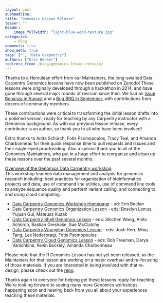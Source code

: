 ```yaml
---
layout: post
subheadline:
title: "Genomics Lesson Release"
teaser: ""
header:
    image_fullwidth: "light-blue-wood-texture.jpg"
categories:
    - blog
comments: true
show_meta: true
tags: ["", "Data Carpentry"]
authors: ["Erin Becker"]
redirect_from: /blog/genomics-lesson-release/
---
```


Thanks to a Herculean effort from our Maintainers, the long-awaited Data Carpentry Genomics lessons have now been published on Zenodo! These lessons were originally developed through a hackathon in 2014, and have gone through several major rounds of revision since then. We had an [Issue Bonanza in August](http://www.datacarpentry.org/blog/genomics-bonanza-today/) and a  [Bug BBQ in September](http://www.datacarpentry.org/blog/genomics-bug-bbq/), with contributions from dozens of community members. 

These contributions were critical to transforming the initial lesson drafts into a polished version, ready for teaching by any Carpentry instructor with a Genomics background. As with our previous lesson release, every contributor is an author, so thank you to all who have been involved!

Extra thanks to Anita Schürch, Fotis Psomopoulos, Tracy Teal, and Amanda Charbonneau for their quick response time to pull requests and issues and their eagle-eyed proofreading.  Also a special thank you to all of the Genomics Maintainers, who put in a huge effort to reorganize and clean up these lessons over the past several months. 

[Overview of the Genomics Data Carpentry workshop](http://www.datacarpentry.org/genomics-workshop/)  
This workshop teaches data management and analysis for genomics research including: best practices for organization of bioinformatics projects and data, use of command line utilities, use of command line tools to analyze sequence quality and perform variant calling, and connecting to and using cloud computing. 

- [Data Carpentry Genomics Workshop Homepage](https://zenodo.org/record/1064223) - ed: Erin Becker
- [Data Carpentry Genomics Organization Lesson](https://zenodo.org/record/1064242) - eds: Roselyn Lemus, Yujuan Gui, Mateusz Kuzak
- [Data Carpentry Shell Genomics Lesson](https://zenodo.org/record/1064215) - eds: Shichen Wang, Anita Schürch, Bastian Greshake, Sue McClatchy
- [Data Carpentry Wrangling Genomics Lesson](https://zenodo.org/record/1064254) - eds: Josh Herr, Ming Tang, Lex Nederbragt, Fotis Psomopoulos
- [Data Carpentry Cloud Genomics Lesson](https://zenodo.org/record/1064262) - eds: Bob Freeman, Darya Vanichkina, Kevin Buckley, Amanda Charbonneau


Please note that the R Genomics Lesson has not yet been released, as the Maintainers for that lesson are working on a major overhaul and re-focusing of those materials. If you are interested in being involved with that re-design, please check out the [repo](https://github.com/datacarpentry/R-genomics/).

Thanks again to everyone for helping get these lessons ready for teaching! We're looking forward to seeing many more Genomics workshops happening soon and hearing back from you all about your experiences teaching these materials.
